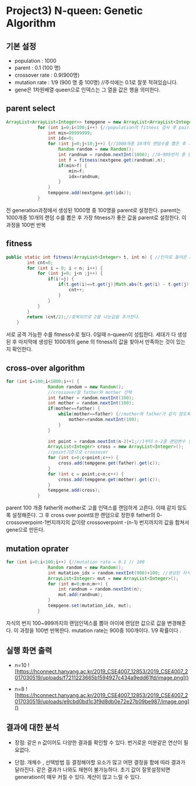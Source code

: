 # Project3) N-queen: Genetic Algorithm

## 기본 설정

- population : 1000
- parent : 0.1 (100 명)
- crossover rate : 0.9(900명)
- mutation rate : 1/9 (900 명 중 100명) //주석에는 0.1로 잘못 적혀있습니다.
- gene은 1차원배열 queen으로 인덱스는 그 열을 값은 행을 의미한다.

## parent select


```java
ArrayList<ArrayList<Integer>> tempgene = new ArrayList<ArrayList<Integer>>();
	    	for (int i=0;i<100;i++) {//population의 fitness 검사 후 pair로 리스트에 넣어줌 //parent생성
	    		int min=99999999;
	    		int idx=0;
	    		for (int j=0;j<10;j++) {//1000개중 10개의 랜덤수를 뽑은 후 가장 fiteness가 좋은 값을 parent로 넣어준다.
	    			Random random = new Random();
	    			int randnum = random.nextInt(1000); //0~999번지 중 랜덤한 수를 뽑는다.
	    			int f = fitness(nextgene.get(randnum),n);
	    			if(min>f) {
	    				min=f;
	    				idx=randnum;
	    			}
	    		}
	    		tempgene.add(nextgene.get(idx));
	    	}
```

전 generation과정에서 생성된 1000명 중 100명을 parent로 설정한다.
parent는 1000개중 10개의 랜덤 수를 뽑은 후 가장 fitness가 좋은 값을 parent로 설정한다. 이 과정을 100번 반복

## fitness

```java
public static int fitness(ArrayList<Integer> t, int n) { //인자로 들어온 ArrayList의 fitness 검사 //서로 몇개를 공격할 수 있는지
		int cnt=0;
		for (int i = 0; i < n; i++) {
			for (int j=0; j<n ;j++) {
				if(i!=j) {
					if(t.get(i)==t.get(j)|Math.abs(t.get(i) - t.get(j)) == Math.abs(i - j)) { //대각선을 공격할수 있으면 cnt++
						cnt++;
					}
				}
			}
		}
	    return (cnt/2);//중복되므로 2를 나눈값을 추가한다.
	}
```

서로 공격 가능한 수를 fitness수로 뒀다. 0일때 n-queen이 성립한다.
세대가 다 생성된 후 마지막에 생성된 1000개의 gene 의 fitness의 값을 찾아서 만족하는 것이 있는지 확인한다.

## cross-over algorithm

```java
for (int i=100;i<1000;i++) {
	    		Random random = new Random();
	    		//crossover할 father와 mother 선택
	    		int father = random.nextInt(100);
	    		int mother = random.nextInt(100);
	    		if(mother==father) {
	    			while(mother==father) {//mother와 father가 같지 않도록 해준다.
	    				mother=random.nextInt(100);
	    			}
	    		}
	    		
		    	int point = random.nextInt(n-2)+1;//1부터 n-2중 랜덤변수 생성 //어디에서 crossover point
		    	ArrayList<Integer> cross = new ArrayList<Integer>();
		    	//point기준으로 crossover
		    	for (int c=0;c<point;c++) {
		    		cross.add(tempgene.get(father).get(c));
		    	}
		    	for (int c = point;c<n;c++) {
		    		cross.add(tempgene.get(mother).get(c));
		    	}
		    	tempgene.add(cross);
	    	}
```
parent 100 개중 father와 mother로 고를 인덱스를 랜덤하게 고른다. 이때 같지 않도록 설정해준다.
그 후 cross over point또한 랜덤으로 정한후 father의 0-crossoverpoint-1번지까지의 값이랑 crossoverpoint -(n-1) 번지까지의 값을 합쳐서 gene으로 만든다.

## mutation oprater

```java
for (int i=0;i<100;i++) {//mutation rate = 0.1 // 100
	    		Random random = new Random();
	    		int mutation_idx = random.nextInt(900)+100; //생성된 자식중 랜덤으로 돌연변이될 자식을 뽑는다.
	    		ArrayList<Integer> mut = new ArrayList<Integer>();
	    		for (int m=0;m<n;m++) {
	    			int randnum = random.nextInt(n);
	    			mut.add(randnum);
	    		}
	    		tempgene.set(mutation_idx, mut);	    		
	    	}
```
자식의 번지 100~999까지의 랜덤인덱스를 뽑아 아이에 랜덤한 값으로 값을 변경해준다. 이 과정을 100번 반복한다. 
mutation rate는 900중 100개이다. 1/9 확률이다 .

## 실행 화면 출력

- n=10
  ![https://hconnect.hanyang.ac.kr/2019_CSE4007_12853/2019_CSE4007_2017030519/uploads/f7211223665b1594927c434a9edd61fd/image.png]()

- n=8
  ![https://hconnect.hanyang.ac.kr/2019_CSE4007_12853/2019_CSE4007_2017030519/uploads/e9cbd0bd1c3f9d8db0e72e27b09be987/image.png]()


## 결과에 대한 분석

- 장점:
  같은 n 값이어도 다양한 결과를 확인할 수 있다.
  번거로운 미분같은 연산이 필요없다.


- 단점:
  개체수 , 선택방법 등 결정해야할 요소가 많고 어떤 결정을 함에 따라 결과가 달라진다.
  같은 결과가 나와도 재현이 불가능하다.
  초기 값이 잘못설정되면 generation이 매우 커질 수 있다.
  계산이 많고 느릴 수 있다.